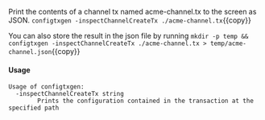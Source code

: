Print the contents of a channel tx named acme-channel.tx to the screen as JSON.
`configtxgen -inspectChannelCreateTx ./acme-channel.tx`{{copy}}

You can also store the result in the json file by running
`mkdir -p temp && configtxgen -inspectChannelCreateTx ./acme-channel.tx > temp/acme-channel.json`{{copy}}

#### Usage

```
Usage of configtxgen:
  -inspectChannelCreateTx string
        Prints the configuration contained in the transaction at the specified path
```